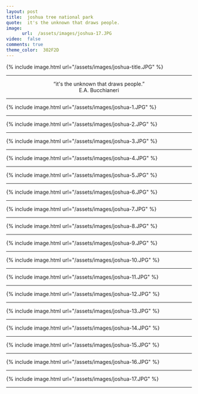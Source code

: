 ```yaml
---
layout: post
title:  joshua tree national park
quote:  it's the unknown that draws people.
image:
      url:  /assets/images/joshua-17.JPG
video:  false
comments: true
theme_color:  302F2D
---
```


{% include image.html url="/assets/images/joshua-title.JPG" %}

***

<center> “it's the unknown that draws people.” </center>
<center> E.A. Bucchianeri </center>

***

{% include image.html url="/assets/images/joshua-1.JPG" %}

***

{% include image.html url="/assets/images/joshua-2.JPG" %}

***

{% include image.html url="/assets/images/joshua-3.JPG" %}

***

{% include image.html url="/assets/images/joshua-4.JPG" %}

***

{% include image.html url="/assets/images/joshua-5.JPG" %}

***

{% include image.html url="/assets/images/joshua-6.JPG" %}

***

{% include image.html url="/assets/images/joshua-7.JPG" %}

***

{% include image.html url="/assets/images/joshua-8.JPG" %}

***

{% include image.html url="/assets/images/joshua-9.JPG" %}

***

{% include image.html url="/assets/images/joshua-10.JPG" %}

***

{% include image.html url="/assets/images/joshua-11.JPG" %}

***

{% include image.html url="/assets/images/joshua-12.JPG" %}

***

{% include image.html url="/assets/images/joshua-13.JPG" %}

***

{% include image.html url="/assets/images/joshua-14.JPG" %}

***

{% include image.html url="/assets/images/joshua-15.JPG" %}

***

{% include image.html url="/assets/images/joshua-16.JPG" %}

***

{% include image.html url="/assets/images/joshua-17.JPG" %}

***
